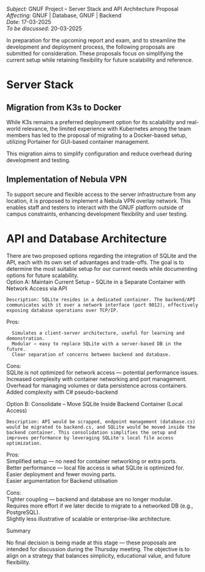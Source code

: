 *Subject:* GNUF Project – Server Stack and API Architecture Proposal  
*Affecting:* GNUF | Database, GNUF | Backend  
*Date:* 17-03-2025  
*To be discussed:* 20-03-2025  

In preparation for the upcoming report and exam, and to streamline the development and deployment process, the following proposals are submitted for consideration. These proposals focus on simplifying the current setup while retaining flexibility for future scalability and reference.  

# Server Stack
## Migration from K3s to Docker

While K3s remains a preferred deployment option for its scalability and real-world relevance, the limited experience with Kubernetes among the team members has led to the proposal of migrating to a Docker-based setup, utilizing Portainer for GUI-based container management.  

This migration aims to simplify configuration and reduce overhead during development and testing.  

## Implementation of Nebula VPN

To support secure and flexible access to the server infrastructure from any location, it is proposed to implement a Nebula VPN overlay network. This enables staff and testers to interact with the GNUF platform outside of campus constraints, enhancing development flexibility and user testing.  

# API and Database Architecture

There are two proposed options regarding the integration of SQLite and the API, each with its own set of advantages and trade-offs. The goal is to determine the most suitable setup for our current needs while documenting options for future scalability.  
Option A: Maintain Current Setup – SQLite in a Separate Container with Network Access via API  

    Description: SQLite resides in a dedicated container. The backend/API communicates with it over a network interface (port 9012), effectively exposing database operations over TCP/IP.  

  Pros:  

      Simulates a client-server architecture, useful for learning and demonstration.  
      Modular — easy to replace SQLite with a server-based DB in the future.  
      Clear separation of concerns between backend and database.  

  Cons:  
      SQLite is not optimized for network access — potential performance issues.  
      Increased complexity with container networking and port management.  
      Overhead for managing volumes or data persistence across containers.  
      Added complexity with C# pseudo-backend  

Option B: Consolidate – Move SQLite Inside Backend Container (Local Access)  

    Description: API would be scrapped, endpoint management (database.cs) would be migrated to backend.cs, and SQLite would be moved inside the backend container. This consolidation simplifies the setup and improves performance by leveraging SQLite's local file access optimization.  

  Pros:  
      Simplified setup — no need for container networking or extra ports.  
      Better performance — local file access is what SQLite is optimized for.  
      Easier deployment and fewer moving parts.  
      Easier argumentation for Backend utilisation  

  Cons:  
      Tighter coupling — backend and database are no longer modular.  
      Requires more effort if we later decide to migrate to a networked DB (e.g., PostgreSQL).  
      Slightly less illustrative of scalable or enterprise-like architecture.  

Summary  

No final decision is being made at this stage — these proposals are intended for discussion during the Thursday meeting. The objective is to align on a strategy that balances simplicity, educational value, and future flexibility.  
